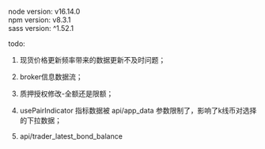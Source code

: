 node version: v16.14.0\
npm version: v8.3.1\
sass version: ^1.52.1

todo:

1. 现货价格更新频率带来的数据更新不及时问题；

2. broker信息数据流；

3. 质押授权修改-全额还是限额；

4. usePairIndicator 指标数据被 api/app_data 参数限制了，影响了k线币对选择的下拉数据；

5. api/trader_latest_bond_balance